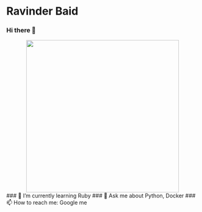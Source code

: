 # Ravinder Baid
### Hi there 👋
<center>
  <img src="https://github.com/TheDudeThatCode/TheDudeThatCode/blob/master/Assets/Developer.gif" width="400px">
</center>
### 🌱 I’m currently learning Ruby
### 💬 Ask me about Python, Docker
### 📫 How to reach me: Google me

